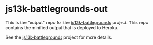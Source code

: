 # js13k-battlegrounds-out

This is the "output" repo for the [js13k-battlegrounds](https://github.com/codyebberson/js13k-battlegrounds) project.  This repo contains the minified output that is deployed to Heroku.

See the [js13k-battlegrounds](https://github.com/codyebberson/js13k-battlegrounds) project for more details.

